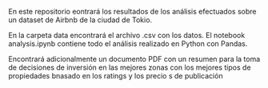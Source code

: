 En este repositorio eontrará los resultados de los análisis efectuados sobre un dataset de Airbnb de la ciudad de Tokio.

En la carpeta data encontrará el archivo .csv con los datos. El notebook analysis.ipynb contiene todo el análisis realizado en Python con Pandas.

Encontrará adicionalmente un documento PDF con un resumen para la toma de decisiones de inversión en las mejores zonas con los mejores tipos de propiedades bnasado en los ratings y los precio s de publicación